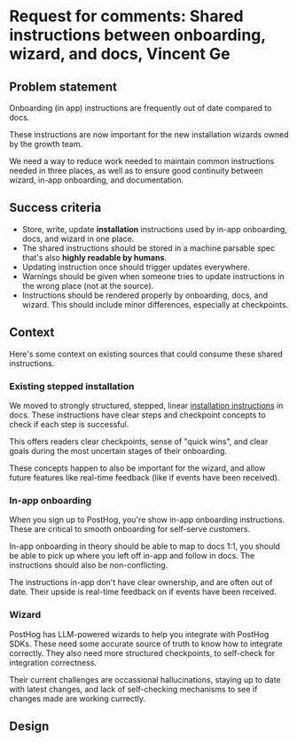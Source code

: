 # Request for comments: Shared instructions between onboarding, wizard, and docs, Vincent Ge

## Problem statement

Onboarding (in app) instructions are frequently out of date compared to docs. 

These instructions are now important for the new installation wizards owned by the growth team.

We need a way to reduce work needed to maintain common instructions needed in three places, as well as to ensure good continuity between wizard, in-app onboarding, and documentation.

## Success criteria

- Store, write, update **installation** instructions used by in-app onboarding, docs, and wizard in one place.
- The shared instructions should be stored in a machine parsable spec that's also **highly readable by humans**.
- Updating instruction once should trigger updates everywhere.
- Warnings should be given when someone tries to update instructions in the wrong place (not at the source).
- Instructions should be rendered properly by onboarding, docs, and wizard. This should include minor differences, especially at checkpoints.

## Context

Here's some context on existing sources that could consume these shared instructions.

### Existing stepped installation

We moved to strongly structured, stepped, linear [installation instructions](https://posthog.com/docs/error-tracking/installation/web) in docs. These instructions have clear steps and checkpoint concepts to check if each step is successful.

This offers readers clear checkpoints, sense of "quick wins", and clear goals during the most uncertain stages of their onboarding.

These concepts happen to also be important for the wizard, and allow future features like real-time feedback (like if events have been received). 

### In-app onboarding

When you sign up to PostHog, you're show in-app onboarding instructions. These are critical to smooth onboarding for self-serve customers.

In-app onboarding in theory should be able to map to docs 1:1, you should be able to pick up where you left off in-app and follow in docs. The instructions should also be non-conflicting.

The instructions in-app don't have clear ownership, and are often out of date. Their upside is real-time feedback on if events have been received.

### Wizard

PostHog has LLM-powered wizards to help you integrate with PostHog SDKs. These need some accurate source of truth to know how to integrate correctly. They also need more structured checkpoints, to self-check for integration correctness.

Their current challenges are occassional hallucinations, staying up to date with latest changes, and lack of self-checking mechanisms to see if changes made are working currectly.

## Design 

